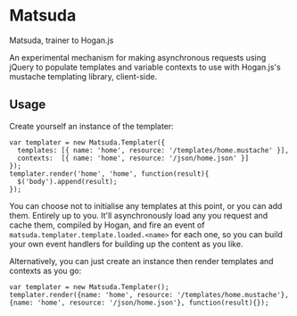 Matsuda
=======

Matsuda, trainer to Hogan.js

An experimental mechanism for making asynchronous requests using jQuery to populate templates and variable contexts to use with Hogan.js's mustache templating library, client-side.

Usage
-----

Create yourself an instance of the templater:

    var templater = new Matsuda.Templater({
      templates: [{ name: 'home', resource: '/templates/home.mustache' }],
      contexts:  [{ name: 'home', resource: '/json/home.json' }]
    });
    templater.render('home', 'home', function(result){
      $('body').append(result);
    });
  
You can choose not to initialise any templates at this point, or you can add them. Entirely up to you. It'll asynchronously load any you request and cache them, compiled by Hogan, and fire an event of `matsuda.templater.template.loaded.<name>` for each one, so you can build your own event handlers for building up the content as you like.

Alternatively, you can just create an instance then render templates and contexts as you go:

    var templater = new Matsuda.Templater();
    templater.render({name: 'home', resource: '/templates/home.mustache'}, {name: 'home', resource: '/json/home.json'}, function(result){});

